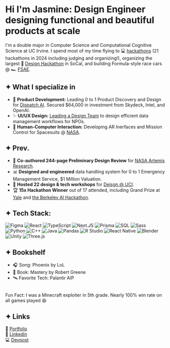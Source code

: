 # Hi I'm Jasmine: Design Engineer designing functional and beautiful products at scale

I'm a double major in Computer Science and Computational Cognitive Science at UC Irvine. I spend most of my time flying to 💻 [hackathons](https://devpost.com/jaslavie) (21 hackathons in 2024 including judging and organizing!), organizing the largest 🎨 [Design Hackathon](https://designatuci.com/designathon/24) in SoCal, and building Formula-style race cars @ 🏎️ [FSAE](https://sites.uci.edu/uciracing/).

## ✦ What I specialize in ##
* 🚀 **Product Development:** Leading 0 to 1 Product Discovery and Design for [Dispatch AI](https://devpost.com/software/dispatch-ai?ref_content=user-portfolio&ref_feature=in_progress). Secured $64,000 in investment from Skydeck, Intel, and OpenAI.
* ✨ **UI/UX Design:** [Leading a Design Team](https://ctc-uci.com/) to design efficient data management workflows for NPOs.
* 🤖 **Human-Computer Interaction:** Developing AR Inerfaces and Mission Control for Spacesuits @ [NASA](https://www.nasa.gov/learning-resources/spacesuit-user-interface-technologies-for-students/).

## ✦ Prev. ##
* 🔬 **Co-authored 244-page Preliminary Design Review** for [NASA Artemis Research](https://space.asu.edu/).
* 📊 **Designed and engineered** data handling system for 0 to 1 Emergency Management Service, $1 Million Valuation.
* 🎤 **Hosted 22 design & tech workshops** for [Deisgn @ UCI](https://designatuci.com/).
* 🏆 **15x Hackathon Winner** out of 17 attended, including Grand Prize at [Yale](https://www.yale.edu/) and [the Berkeley AI Hackathon](https://www.youtube.com/watch?v=tsTeEkzO9xc).

## ✦ Tech Stack: ##
![Figma](https://img.shields.io/badge/Figma-F24E1E?logo=figma&logoColor=FFF&style=for-the-badge)
![React](https://img.shields.io/badge/React-61DAFB?logo=react&logoColor=282C34&style=for-the-badge)
![TypeScript](https://img.shields.io/badge/TypeScript-3178C6?logo=typescript&logoColor=FFF&style=for-the-badge)
![Next.JS](https://img.shields.io/badge/next%20js-000000?style=for-the-badge&logo=nextdotjs&logoColor=white)
![Prisma](https://img.shields.io/badge/Prisma-3982CE?style=for-the-badge&logo=Prisma&logoColor=white)
![SQL](https://img.shields.io/badge/SQL-4479A1?logo=sql&logoColor=FFF&style=for-the-badge)
![Sass](https://img.shields.io/badge/Sass-CC6699?logo=sass&logoColor=FFF&style=for-the-badge)
![Python](https://img.shields.io/badge/Python-3776AB?logo=python&logoColor=FFF&style=for-the-badge)
![C++](https://img.shields.io/badge/C++-00599C?logo=cplusplus&logoColor=FFF&style=for-the-badge)
![Java](https://img.shields.io/badge/Java-007396?logo=java&logoColor=FFF&style=for-the-badge)
![Pandas](https://img.shields.io/badge/Pandas-150458?logo=pandas&logoColor=FFF&style=for-the-badge)
![R Studio](https://img.shields.io/badge/R-276DC3?logo=r&logoColor=FFF&style=for-the-badge)
![React Native](https://img.shields.io/badge/React_Native-20232A?logo=react&logoColor=61DAFB&style=for-the-badge)
![Blender](https://img.shields.io/badge/Blender-F5792A?logo=blender&logoColor=FFF&style=for-the-badge)
![Unity](https://img.shields.io/badge/Unity-000000?logo=unity&logoColor=FFF&style=for-the-badge)
![Three.js](https://img.shields.io/badge/Three.js-000000?logo=three.js&logoColor=FFF&style=for-the-badge)
  
## ✦ Bookshelf ##
* 🎧 Song: Phoenix by LoL
* 📖 Book: Mastery by Robert Greene
* 🛰️ Favorite Tech: Palantir AIP
<br>
Fun Fact: I was a Minecraft exploiter in 5th grade. Nearly 100% win rate on all games played 😆

## ✦ Links ##
🎨 [Portfolio](https://jaslavie.com)
<br>
🧳 [Linkedin](https://linkedin.com/in/jaslavie)
<br>
💻 [Devpost](https://devpost.com/jaslavie)
<!--

* Zothacks / UCI, Nov 23' (🥈 2nd Place)
* ICSSC WebJam / UCI, Nov 23' (🥈 2nd Place)
* React Game Jam, Dec 23' (🏅 4th Place)
* SBHacks/ UCSB, Jan 24' 
* RoseHacks / UCR, Jan 24' (🏅 Best UI/UX)
* IrvineHacks / UCI, Jan 24' (🏅 Best use of Public Database (honorary))
* QWERHacks / UCLA, Feb 24' (🏅 Most Inclusive Hack sponsored by Figma. 🏅 Best Use of TinyMCE)
* El Segundo Defense Hackathon, Feb 24' (Attended by reps from Anduril, Palantir, SpaceX, VC's, ect)
* FullyHacks / CSUF, Feb 24' (🏅 Most Technically Impressive Hack)
* AthenaHacks / USC, Mar 24' (🥇 Best Overall Hack)
* DreamXR / Founders Inc in SF, Mar 24' (🏅 Finalist/2nd Overall in Games Track. Pitched to VCs, YC founders, Meta, Unity, etc)
* UncommonHacks / UChicago, Mar 24' (🏅 Winner of Programmatic Art Category)
* YHacks / Yale, Mar 24' (🥇 Best Overall Hack)
* DiamondHacks / UCSD, Apr 24' (🏅 Winner of Education Track)
* MHacks / UMich, Apr 24'
* LAHacks / UCLA, Apr 24' (🥇 1st Place Google Company Challenge)
* DavisHacks / UCDavis, Apr 24' (🥈 2nd Place Intel Challenge)
* Berkeley AI Hackathon / UC Berkeley, Jun 24' (🥇 1st Place Overall, 1st Place Social Good, 1st Place Intel)
-->
